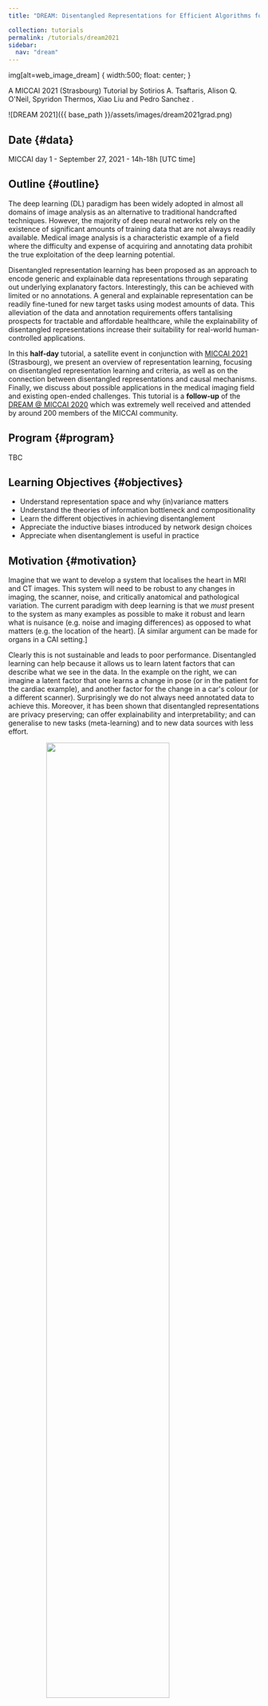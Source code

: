 ```yaml
---
title: "DREAM: Disentangled Representations for Efficient Algorithms for Medical data"

collection: tutorials
permalink: /tutorials/dream2021
sidebar:
  nav: "dream"
---
```


img[alt=web_image_dream] {
   width:500;
   float: center;
}

A MICCAI 2021 (Strasbourg) Tutorial by Sotirios A. Tsaftaris, Alison Q. O'Neil, Spyridon Thermos, Xiao Liu and Pedro Sanchez .

![DREAM 2021]({{ base_path }}/assets/images/dream2021grad.png)

## Date {#data}

MICCAI day 1 - September 27, 2021 - 14h-18h [UTC time]

## Outline {#outline}

The deep learning (DL) paradigm has been widely adopted in almost all domains of image analysis as an alternative to traditional handcrafted techniques. However, the majority of deep neural networks rely on the existence of significant amounts of training data that are not always readily available. Medical image analysis is a characteristic example of a field where the difficulty and expense of acquiring and annotating data prohibit the true exploitation of the deep learning potential.

Disentangled representation learning has been proposed as an approach to encode generic and explainable data representations through separating out underlying explanatory factors. Interestingly, this can be achieved with limited or no annotations. A general and explainable representation can be readily fine-tuned for new target tasks using modest amounts of data. This alleviation of the data and annotation requirements offers tantalising prospects for tractable and affordable healthcare, while the explainability of disentangled representations increase their suitability for real-world human-controlled applications. 

In this **half-day** tutorial, a satellite event in conjunction with [MICCAI
2021](https://miccai2021.org/) (Strasbourg), we present an overview of representation learning, focusing on disentangled representation learning and criteria, as well as on the connection between disentangled representations and causal mechanisms. Finally, we discuss about possible applications in the medical imaging field and existing open-ended challenges. This tutorial is a **follow-up** of the [DREAM @ MICCAI 2020](/tutorials/dream2020) which was extremely well received and attended by around 200 members of the MICCAI community.

## Program {#program}


TBC

<!---
**Virtual Format**: On the MICCAI platform we have uploaded several videos that
cover the material of the tutorial. Please send us your questions before the
session via email or via the platform. On the day of the tutorial, we will be
offering an abridged version of the pre-recorded video material currently
available on the platform LIVE to further develop audience interaction and
ensure that everyone in the audience is on a `level' playing field. We will
divide the tutorial in sessions, keep each session short, and have live Q&A
immediately after each session. These presentations do not replace the videos
available already but offer a shorter summary. If you have seen the videos
already and have emailed us questions before or submitted questions in the
platform chat and we did not reply we will aim to reply to them live here during
the Q&A. If we run out of time, please do reach out to us offline!

All times are UTC (for BST (current UK time), add +1). 


The schedule is
visible below. 

--Part 1: 30mins
* Representation learning 
* Compositionality theory
* Invariance and covariance and the information bottleneck principle

--Part 2: 1hr
* Disentangled learning 
* VAE and GANs and disentangling variants
* Content-style disentanglement 

--Coffee break (20mins)

--Part 3: 1hr
* Metrics for disentanglement 
* From disentangled representations to causal mechanisms

--Part 4: 1hr
* Applications of disentanglement in medical imaging, computer vision and healthcare
* The hierarchical and compositional structure of medical data for disentanglement
* Open challenges and Q&A 
-->




## Learning Objectives {#objectives}
* Understand representation space and why (in)variance matters
* Understand the theories of information bottleneck and compositionality
* Learn the different objectives in achieving disentanglement
* Appreciate the inductive biases introduced by network design choices
* Appreciate when disentanglement is useful in practice


## Motivation {#motivation}
Imagine that we want to develop a system that localises the heart in MRI and CT
images. This system will need to be robust to any changes in imaging, the
scanner, noise, and critically anatomical and pathological variation. The
current paradigm with deep learning is that we *must* present to the system as
many examples as possible to make it robust and learn what is nuisance (e.g.
noise and imaging differences) as opposed to what matters (e.g. the location of
the heart). [A similar argument can be made for organs in a CAI setting.]

Clearly this is not sustainable and leads to poor performance.
Disentangled learning can help because it allows us to learn latent factors that
can describe what we see in the data. In the example on the right, we can
imagine a latent factor that one learns a change in pose (or in the patient for
the cardiac example), and another factor for the change in a car's colour (or a
different scanner). Surprisingly we do not always need annotated data to achieve
this. Moreover, it has been shown that disentangled representations are privacy
preserving; can offer explainability and interpretability; and can generalise to
new tasks (meta-learning) and to new data sources with less effort.

<img style="display: block; margin-left: auto; margin-right: auto; width: 70%;" src="{{ base_path }}/assets/images/disentangled_example.svg">

We should (re)appreciate that machine learning (ML) is not simply a functional
mapping between input and output, but one that maps input data to manifolds and
then decisions/tasks. This return to principled design will allow us to evolve
and propose efficient solutions that are robust to new applications and shorten
the path to clinical translation.

Learning suitable representations is key in ML. In fact, the ML community has
the dedicated International Conference on Learning Representations
([ICLR](https://iclr.cc/)). Disentangled learning is considered a hot area: a
dedicated [challenge run at NeurIPS
2019](https://www.aicrowd.com/challenges/neurips-2019-disentanglement-challenge).
According to Google Scholar trends, the number of papers in major ML conferences
doubles yearly . Scientific American, a prestigious periodical in popular
science, had a description of disentangled representation learning in May 2019
([Machine Learning Gets a Bit More
Humanlike](https://www.scientificamerican.com/article/machine-learning-gets-a-bit-more-humanlike/)).
Disentangled learning appeared in MICCAI 5 years ago in a couple of papers, but
now has tripled in appearance. Thus, it is timely to formally introduce this
important area of research in our community. A google scholar search outputs the following number of disentanglement publications per year:


<img style="display: block; margin-left: auto; margin-right: auto; width: 50%;" src="{{ base_path }}/assets/images/scholar_trend_2021.png">

Query: "learning AND (disentangled OR disentanglement) source:Arxiv"

## Applications {#applications}

But is disentanglement relevant to real-life applications? We will answer this question reporting details of exemplar methods that exploit disentanglement to improve challenging tasks in computer vision and medical image analysis. 

<img style="display: block; margin-left: auto; margin-right: auto; width: 80%;" src="{{ base_path }}/assets/images/disentanglement_applications.svg">

## Teachers {#teachers}

[Prof. Sotirios A Tsaftaris (Sotos)](/team/tsaftaris)  is Chair in Machine Learning and Computer
Vision with the University of Edinburgh and is also the Canon Medical/Royal
Academy of Engineering Research Chair in Healthcare AI. Sotos leads a group
where several young researchers work in machine learning and computer vision. He
obtained his PhD in 2006 from Northwestern University USA and has held several
academic positions in USA, Italy and UK. Sotos's research expertise is in
representation learning. 

[Dr Alison Q O’Neil (Alison)](/team/oneil) is a Senior Scientist in the AI Research Team at
Canon Medical Research Europe and Honorary Research Fellow at the University of
Edinburgh. She obtained her EngD at Canon Medical Research Europe in affiliation
with Heriot-Watt University, and now leads a team of scientists and research
students working on machine learning techniques for industrial healthcare
applications – including applications in medical imaging, natural language
processing, and electronic health record (EHR) data. Alison will bring an
industry perspective to the tutorial and also talk about disentanglement in
other data forms (e.g. text).

[Dr. Spyridon Thermos (Spiros)](/team/thermos) is a postdoc at UoE. Spiros’ expertise lies in disentangled representation learning, disentanglement evaluation and conditional image synthesis. He will present metrics on disentanglement and how to measure the entanglement between tensors and latent representations. 

[Mr. Xiao Liu ](/team/liu)is a 2nd year PhD student at UoE. His research interests include cardiac image segmentation, disentangled representation learning and domain generalization. He will present the role of decoders in learning representations and how disentanglement can help with domain adaptation and generalisation.

[Mr. Pedro Sanchez](/team/sanchez) is a 1st year PhD student working on disentanglement and causal learning. Previously, he worked at Canon Medical with medical image analysis and machine learning. He completed his MSc in biomedical engineering at the University of Strasbourg. He will present the role of disentanglement in learning causal mechanisms. 


<!---
## Materials {#materials}
See [MICCAI
platform](https://miccai2020.pathable.co/meetings/virtual/k5n3YF5e7MAFioduk).
-->

## Support {#support}
Generously supported by [Canon Medical Research
Europe](https://research.eu.medical.canon/), the [Royal Academy of
Engineering](https://www.raeng.org.uk/) and the
[School of Engineering](https://www.eng.ed.ac.uk/).  
